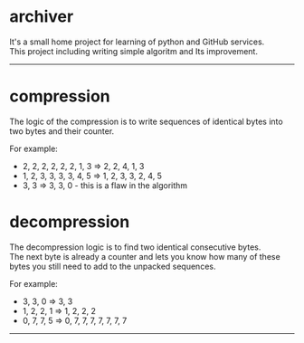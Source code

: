 # archiver
It's a small home project for learning of python and GitHub services.\
This project including writing simple algoritm and Its improvement.

________

# compression
The logic of the compression is to write sequences of identical bytes into two bytes and their counter.

For example:
- 2, 2, 2, 2, 2, 2, 1, 3 => 2, 2, 4, 1, 3
- 1, 2, 3, 3, 3, 3, 4, 5 => 1, 2, 3, 3, 2, 4, 5
- 3, 3 => 3, 3, 0 - this is a flaw in the algorithm

# decompression
The decompression logic is to find two identical consecutive bytes.\
The next byte is already a counter and lets you know how many of these bytes you still need to add to the unpacked sequences.

For example:
- 3, 3, 0 => 3, 3
- 1, 2, 2, 1 => 1, 2, 2, 2
- 0, 7, 7, 5 => 0, 7, 7, 7, 7, 7, 7, 7

________